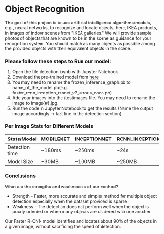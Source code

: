# Object Recognition

The goal of this project is to use artificial intelligence algorithms/models, e.g., neural networks, to recognize and locate objects, here, IKEA products, in images of indoor scenes from "IKEA galleries." We will provide sample photos of objects that are known to be in the scene as guidance for your recognition system. You should match as many objects as possible among the provided objects with their equivalent objects in the scene.

### Please follow these steps to Run our model:

1. Open the file detection.ipynb with Jupyter Notebook
2. Download the pre-trained model from [here](https://github.com/tensorflow/models/blob/master/research/object_detection/g3doc/detection_model_zoo.md)
3. You may need to rename the frozen_inference_graph.pb to name_of_the_model.pb(e.g. faster_rcnn_inception_resnet_v2_atrous_coco.pb)
4. Add your images into the /testimages file. You may need to rename the image to image{#}.jpg.
5. Run the code in Jupyter Notebook to get the results (Name the output image accordingly -> last line in the detection section)

### Per Image Stats for Different Models

| Stats\Model    | MOBILENET | INCEPTIONNET  | RCNN_INCEPTION_RESNET | FASTER_RCNN  |
|----------------|-----------|---------------|-----------------------|--------------|
| Detection time | ~180ms    | ~250ms        | ~24s                  | ~40s         |
| Model Size     | ~30MB     | ~100MB        | ~250MB                | ~600MB       |

### Conclusions

What are the strengths and weaknesses of our method?

* Strength - Faster, more accurate and simpler method for multiple object detection especially when the dataset provided is sparse
* Weakness - The detection does not perform well when the object is poorly oriented or when many objects are cluttered with one another

Our Faster R-CNN model identifies and locates about 90% of the objects in a given image, without sacrificing the speed of detection.
